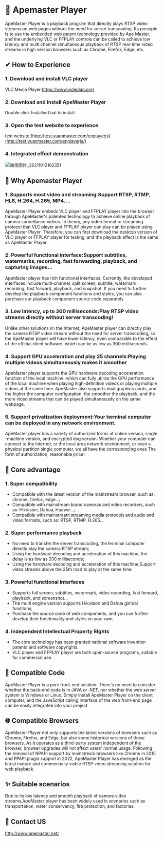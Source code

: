 
# 💝 Apemaster Player

ApeMaster Player is a playback program that directly plays RTSP video streams on web pages without the need for server transcoding. Its principle is to use the embedded web patent technology provided by Ape Master, and the underlying VLC or FFPLAY controls can be called to achieve low latency and multi channel simultaneous playback of RTSP real-time video streams in high version browsers such as Chrome, Firefox, Edge, etc.

## ✔ How to Experience

### 1. Download and install VLC player
VLC Media Player:https://www.videolan.org/
### 2. Download and install ApeMaster Player
Double click Installwrl.bat to install
### 3. Open the test website to experience
test website:[http://test.yuanmaster.com/enplayerjs](http://test.yuanmaster.com/enplayerjs/)
### 4. Integrated effect demonstration
![微信图片_20211012162351](https://github.com/user-attachments/assets/96216fdd-f663-4727-9588-0d1c67b9cecb)


## 🚩 Why Apemaster Player

### 1. Supports most video and streaming:Support RTSP, RTMP, HLS, H.264, H.265, MP4....
ApeMaster Player embeds VLC player and FFPLAY player into the browser through ApeMaster's patented technology to achieve online playback of camera surveillance videos. In theory, any video format or streaming protocol that VLC player and FFPLAY player can play can be played using ApeMaster Player. Therefore, you can first download the desktop version of VLC player or FFPLAY player for testing, and the playback effect is the same as ApeMaster Player.

### 2. Powerful functional interface:Support subtitles, watermarks, recording, fast forwarding, playback, and capturing images...
ApeMaster player has rich functional interfaces. Currently, the developed interfaces include multi-channel, split screen, subtitle, watermark, recording, fast forward, playback, and snapshot. If you need to further develop the playback component functions and styles, you can also purchase our playback component source code separately.

### 3. Low latency, up to 300 milliseconds:Play RTSP video streams directly without server transcoding!
Unlike other solutions on the Internet, ApeMaster player can directly play the camera RTSP video stream without the need for server transcoding, so the ApeMaster player will have lower latency, even comparable to the effect of the official client software, which can be as low as 300 milliseconds.

### 4. Support GPU acceleration and play 25 channels:Playing multiple videos simultaneously makes it smoother
ApeMaster player supports the GPU hardware decoding acceleration function of the local machine, which can fully utilize the GPU performance of the local machine when playing high-definition videos or playing multiple videos at the same time. ApeMaster also supports dual graphics cards, and the higher the computer configuration, the smoother the playback, and the more video streams that can be played simultaneously on the same webpage.

### 5. Support privatization deployment:Your terminal computer can be deployed in any network environment.
ApeMaster player has a variety of authorized forms of online version, single -machine version, and encrypted dog version. Whether your computer can connect to the Internet, or the local area network environment, or even a physical partition single computer, we all have the corresponding ones The form of authorization, reasonable price!

## 🎨 Core advantage

### 1. Super compatibility
* Compatible with the latest version of the mainstream browser, such as: chrome, firefox, edge...;
* Compatible with mainstream brand cameras and video recorders, such as: Hikvision, Dahua, Huawei...;
* Compatible with mainstream streaming media protocols and audio and video formats, such as: RTSP, RTMP, H.265...

### 2. Super performance playback
* No need to transfer the server transcoding, the terminal computer directly play the camera RTSP stream;
* Using the hardware decoding and acceleration of this machine, the delay is as low as 300 milliseconds;
* Using the hardware decoding and acceleration of this machine,Support video streams above the 25th road to play at the same time.

### 3. Powerful functional interfaces
* Supports full screen, subtitles, watermark, video recording, fast forward, playback, and screenshot...
* The multi engine version supports Hikvision and Dahua gimbal functions;
* Purchase the source code of web components, and you can further develop their functionality and styles on your own.

### 4. Independent Intellectual Property Rights
* The core technology has been granted national software invention patents and software copyrights.
* VLC player and FFPLAY player are both open-source programs, suitable for commercial use.

## 💝 Compatible Code

ApeMaster Player is a pure front-end solution. There's no need to consider whether the back-end code is in JAVA or .NET, nor whether the web server system is Windows or Linux. Simply install ApeMaster Player on the client computer, and the JavaScript calling interface of the web front-end page can be easily integrated into your project.

## 🌐 Compatible Browsers

ApeMaster Player not only supports the latest versions of browsers such as Chrome, Firefox, and Edge, but also some historical versions of these browsers. As it operates as a third-party system independent of the browser, browser upgrades will not affect users' normal usage. Following the removal of NPAPI support by mainstream browsers like Chrome in 2015 and PPAPI plugin support in 2022, ApeMaster Player has emerged as the latest mature and commercially viable RTSP video streaming solution for web playback.

## ✨ Suitable scenarios

Due to its low latency and smooth playback of camera video streams,ApeMaster player has been widely used in scenarios such as transportation, water conservancy, fire protection, and factories.

## 🎁 Contact US

http://www.apemaster.net/
